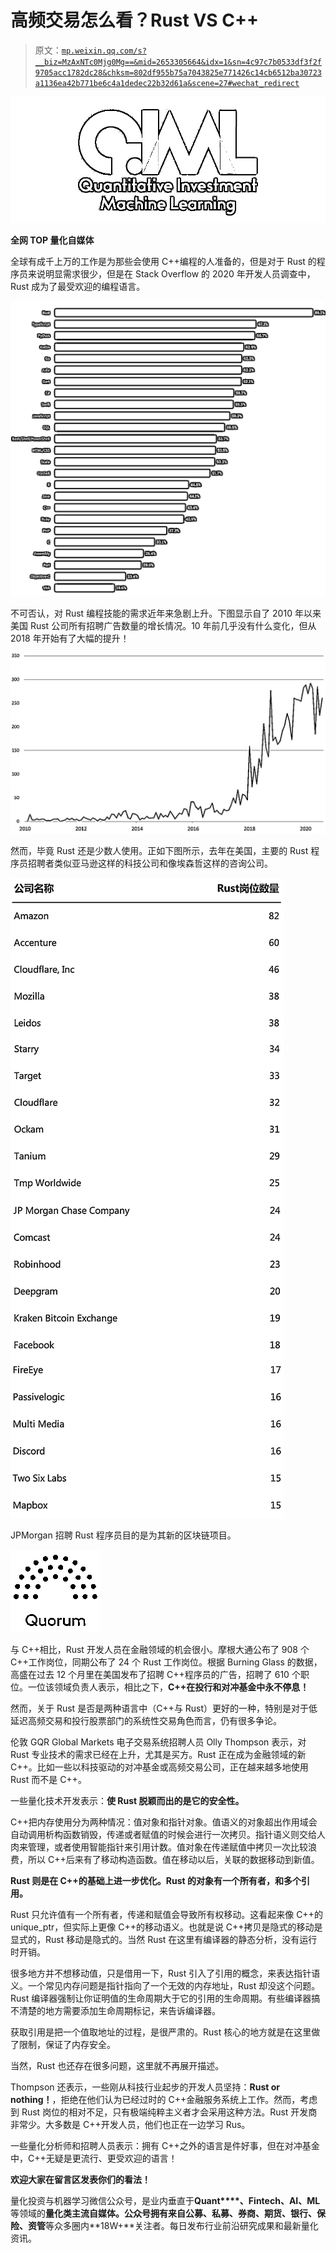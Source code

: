 # 高频交易怎么看？Rust VS C++

> 原文：[`mp.weixin.qq.com/s?__biz=MzAxNTc0Mjg0Mg==&mid=2653305664&idx=1&sn=4c97c7b0533df3f2f9705acc1782dc28&chksm=802df955b75a7043825e771426c14cb6512ba30723a1136ea42b771be6c4a1dedec22b32d61a&scene=27#wechat_redirect`](http://mp.weixin.qq.com/s?__biz=MzAxNTc0Mjg0Mg==&mid=2653305664&idx=1&sn=4c97c7b0533df3f2f9705acc1782dc28&chksm=802df955b75a7043825e771426c14cb6512ba30723a1136ea42b771be6c4a1dedec22b32d61a&scene=27#wechat_redirect)

![](img/52530653e2ddbe651074f55a77bb8d3c.png)

**全网 TOP 量化自媒体**

全球有成千上万的工作是为那些会使用 C++编程的人准备的，但是对于 Rust 的程序员来说明显需求很少，但是在 Stack Overflow 的 2020 年开发人员调查中，Rust 成为了最受欢迎的编程语言。

![](img/bf9743e1d0c186d842de6f3993815079.png)

不可否认，对 Rust 编程技能的需求近年来急剧上升。下图显示自了 2010 年以来美国 Rust 公司所有招聘广告数量的增长情况。10 年前几乎没有什么变化，但从 2018 年开始有了大幅的提升！

![](img/880a118dc456bfd5050512a84666cc8f.png)

然而，毕竟 Rust 还是少数人使用。正如下图所示，去年在美国，主要的 Rust 程序员招聘者类似亚马逊这样的科技公司和像埃森哲这样的咨询公司。

![](img/72d88908ac64c3818ddc1d7f95c26c53.png)

JPMorgan 招聘 Rust 程序员目的是为其新的区块链项目。

![](img/9a9e627a1758b3fefca9f133c39eca1d.png)

与 C++相比，Rust 开发人员在金融领域的机会很小。摩根大通公布了 908 个 C++工作岗位，同期公布了 24 个 Rust 工作岗位。根据 Burning Glass 的数据，高盛在过去 12 个月里在美国发布了招聘 C++程序员的广告，招聘了 610 个职位。一位该领域负责人表示，相比之下，**C++在投行和对冲基金中永不停息！**

然而，关于 Rust 是否是两种语言中（C++与 Rust）更好的一种，特别是对于低延迟高频交易和投行股票部门的系统性交易角色而言，仍有很多争论。

伦敦 GQR Global Markets 电子交易系统招聘人员 Olly Thompson 表示，对 Rust 专业技术的需求已经在上升，尤其是买方。Rust 正在成为金融领域的新 C++。比如一些以科技驱动的对冲基金或高频交易公司，正在越来越多地使用 Rust 而不是 C++。

一些量化技术开发表示：**使 Rust 脱颖而出的是它的安全性。**

C++把内存使用分为两种情况：值对象和指针对象。值语义的对象超出作用域会自动调用析构函数销毁，传递或者赋值的时候会进行一次拷贝。指针语义则交给人肉来管理，或者使用智能指针来引用计数。值对象在传递赋值中拷贝一次比较浪费，所以 C++后来有了移动构造函数。值在移动以后，关联的数据移动到新值。

**Rust 则是在 C++的基础上进一步优化。Rust 的对象有一个所有者，和多个引用。**

Rust 只允许值有一个所有者，传递和赋值会导致所有权移动。这看起来像 C++的 unique_ptr，但实际上更像 C++的移动语义。也就是说 C++拷贝是隐式的移动是显式的，Rust 移动是隐式的。当然 Rust 在这里有编译器的静态分析，没有运行时开销。

很多地方并不想移动值，只是借用一下，Rust 引入了引用的概念，来表达指针语义。一个常见内存问题是指针指向了一个无效的内存地址，Rust 却没这个问题。Rust 编译器强制让你证明值的生命周期大于它的引用的生命周期。有些编译器搞不清楚的地方需要添加生命周期标记，来告诉编译器。

获取引用是把一个值取地址的过程，是很严肃的。Rust 核心的地方就是在这里做了限制，保证了内存安全。

当然，Rust 也还存在很多问题，这里就不再展开描述。

Thompson 还表示，一些刚从科技行业起步的开发人员坚持：**Rust or nothing！**，拒绝在他们认为已经过时的 C++金融服务系统上工作。然而，考虑到 Rust 岗位的相对不足，只有极端纯粹主义者才会采用这种方法。Rust 开发商非常少。大多数是 C++开发人员，他们也正在一边学习 Rus。

一些量化分析师和招聘人员表示：拥有 C++之外的语言是件好事，但在对冲基金中，C++无疑是更流行、更受欢迎的语言！

**欢迎大家在留言区发表你们的看法！**

量化投资与机器学习微信公众号，是业内垂直于**Quant****、Fintech、AI、ML**等领域的**量化类主流自媒体。**公众号拥有来自**公募、私募、券商、期货、银行、保险、资管**等众多圈内**18W+**关注者。每日发布行业前沿研究成果和最新量化资讯。